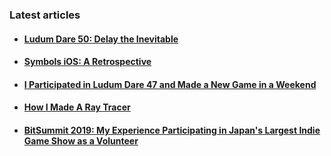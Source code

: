### Latest articles

- #### [Ludum Dare 50: Delay the Inevitable](https://alessandrocuzzocrea.com/ludum-dare-50/)
- #### [Symbols iOS: A Retrospective](https://alessandrocuzzocrea.com/symbols-retrospective/)
- #### [I Participated in Ludum Dare 47 and Made a New Game in a Weekend](https://alessandrocuzzocrea.com/ludum-dare-47/)
- #### [How I Made A Ray Tracer](https://alessandrocuzzocrea.com/how-i-made-a-ray-tracer/)
- #### [BitSummit 2019: My Experience Participating in Japan's Largest Indie Game Show as a Volunteer](https://alessandrocuzzocrea.com/bitsummit-2019/)

<!--
**alessandrocuzzocrea/alessandrocuzzocrea** is a ✨ _special_ ✨ repository because its `README.md` (this file) appears on your GitHub profile.

Here are some ideas to get you started:

- 🔭 I’m currently working on ...
- 🌱 I’m currently learning ...
- 👯 I’m looking to collaborate on ...
- 🤔 I’m looking for help with ...
- 💬 Ask me about ...
- 📫 How to reach me: ...
- 😄 Pronouns: ...
- ⚡ Fun fact: ...
-->
